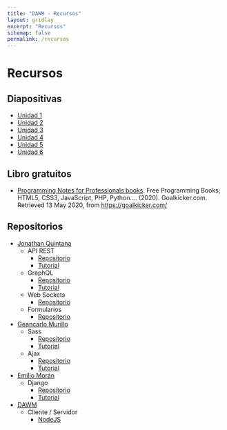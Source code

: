 ```yaml
---
title: "DAWM - Recursos"
layout: gridlay
excerpt: "Recursos"
sitemap: false
permalink: /recursos
---
```


# Recursos

## Diapositivas
 - [Unidad 1](contenidos/diapositivas/Unidad1.rar)
 - [Unidad 2](contenidos/diapositivas/Unidad2.rar)
 - [Unidad 3](contenidos/diapositivas/Unidad3.rar)
 - [Unidad 4](contenidos/diapositivas/Unidad4.rar)
 - [Unidad 5](contenidos/diapositivas/Unidad5.rar)
 - [Unidad 6](contenidos/diapositivas/Unidad6.rar)

## Libro gratuitos

- [Programming Notes for Professionals books](https://goalkicker.com/). Free Programming Books; HTML5, CSS3, JavaScript, PHP, Python.... (2020). Goalkicker.com. Retrieved 13 May 2020, from https://goalkicker.com/

## Repositorios
   - [Jonathan Quintana](https://github.com/jquintanas?tab=repositories)
      - API REST
        - [Repositorio](https://github.com/jquintanas/api-rest)
        - [Tutorial](contenidos/tutoriales/REST.pdf)
      - GraphQL
        - [Repositorio](https://github.com/jquintanas/graphql-DAW)
        - [Tutorial](contenidos/tutoriales/GraphQL.pdf)
      - Web Sockets
        - [Repositorio](https://github.com/jquintanas/socketio)
      - Formularios
        - [Repositorio](https://github.com/jquintanas/expressForm)
   - [Geancarlo Murillo](https://github.com/gcmurillo)
     - Sass 
       - [Repositorio](https://github.com/gcmurillo/sass)
       - [Tutorial](https://github.com/gcmurillo/sass)
     - Ajax
       - [Repositorio](https://github.com/gcmurillo/ajax_tutorial)
       - [Tutorial](https://github.com/gcmurillo/ajax_tutorial)
   - [Emilio Morán](https://github.com/emiliomoran)
      - Django
        - [Repositorio](https://github.com/emiliomoran/Django_DAW_2S_2019)
        - [Tutorial](contenidos/tutoriales/Django.pdf)
   - [DAWM](https://github.com/DAWFIEC/DAWM/)
      - Cliente / Servidor
        - [NodeJS](https://github.com/DAWFIEC/DAWM/blob/gh-pages/contenidos/tutoriales/s%26c.rar)









